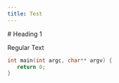 ```yaml
---
title: Test
---
```

<span class="slide-begin">
# Heading 1

Regular Text
```cpp
int main(int argc, char** argv) {
   return 0;
}
```
</span>
